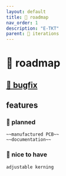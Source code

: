 ```yaml
---
layout: default
title: 🚀 roadmap
nav_order: 1
description: "E-TKT"
parent: 🧬 iterations
---
```


# 🚀 **roadmap**

## [🐛 bugfix](https://github.com/andreisperid/E-TKT/issues?q=is%3Aopen+is%3Aissue+label%3Abug)

## features
### 📌 planned
	~~manufactured PCB~~
	~~documentation~~

### 🎈 nice to have
	adjustable kerning
